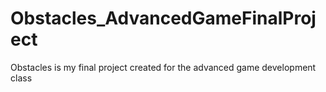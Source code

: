 # Obstacles_AdvancedGameFinalProject
 Obstacles is my final project created for the advanced game development class
